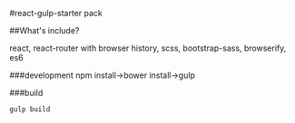 #react-gulp-starter pack

##What's include?

react, react-router with browser history, scss, bootstrap-sass, browserify, es6


###development
    npm install->bower install->gulp

###build

    gulp build
